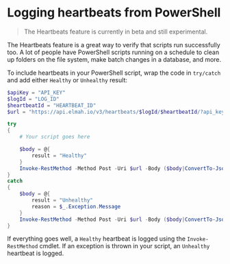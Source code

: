# Logging heartbeats from PowerShell

> The Heartbeats feature is currently in beta and still experimental.

The Heartbeats feature is a great way to verify that scripts run successfully too. A lot of people have PowerShell scripts running on a schedule to clean up folders on the file system, make batch changes in a database, and more.

To include heartbeats in your PowerShell script, wrap the code in `try/catch` and add either `Healthy` or `Unhealthy` result:

```powershell
$apiKey = "API_KEY"
$logId = "LOG_ID"
$heartbeatId = "HEARTBEAT_ID"
$url = "https://api.elmah.io/v3/heartbeats/$logId/$heartbeatId/?api_key=$apiKey"

try
{
    # Your script goes here

    $body = @{
        result = "Healthy"
    }
    Invoke-RestMethod -Method Post -Uri $url -Body ($body|ConvertTo-Json) -ContentType "application/json-patch+json"
}
catch
{
    $body = @{
        result = "Unhealthy"
        reason = $_.Exception.Message
    }
    Invoke-RestMethod -Method Post -Uri $url -Body ($body|ConvertTo-Json) -ContentType "application/json-patch+json"
}
```

If everything goes well, a `Healthy` heartbeat is logged using the `Invoke-RestMethod` cmdlet. If an exception is thrown in your script, an `Unhealthy` heartbeat is logged.